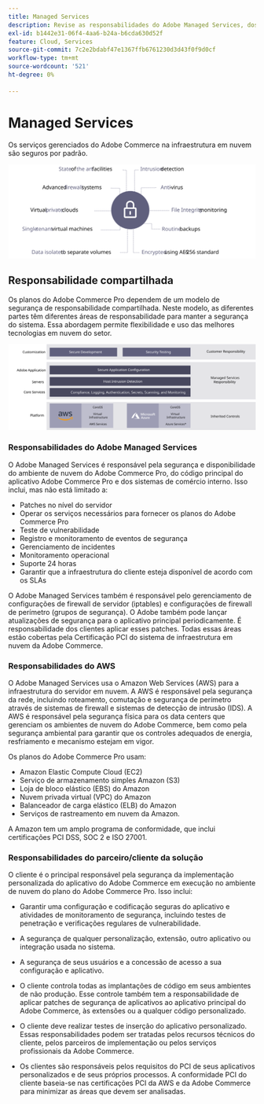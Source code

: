 ```yaml
---
title: Managed Services
description: Revise as responsabilidades do Adobe Managed Services, dos clientes e dos provedores de serviços em nuvem para a implementação da infraestrutura em nuvem do Adobe Commerce.
exl-id: b1442e31-06f4-4aa6-b24a-b6cda630d52f
feature: Cloud, Services
source-git-commit: 7c2e2bdabf47e1367ffb6761230d3d43f0f9d0cf
workflow-type: tm+mt
source-wordcount: '521'
ht-degree: 0%

---
```


# Managed Services

Os serviços gerenciados do Adobe Commerce na infraestrutura em nuvem são seguros por padrão.

![Diagrama que mostra os serviços gerenciados da Adobe Commerce](../../../assets/playbooks/managed-services.svg)

## Responsabilidade compartilhada

Os planos do Adobe Commerce Pro dependem de um modelo de segurança de responsabilidade compartilhada. Neste modelo, as diferentes partes têm diferentes áreas de responsabilidade para manter a segurança do sistema. Essa abordagem permite flexibilidade e uso das melhores tecnologias em nuvem do setor.

![Diagrama que mostra o modelo de responsabilidade compartilhada do Adobe Commerce](../../../assets/playbooks/shared-responsibility.svg)

### Responsabilidades do Adobe Managed Services

O Adobe Managed Services é responsável pela segurança e disponibilidade do ambiente de nuvem do Adobe Commerce Pro, do código principal do aplicativo Adobe Commerce Pro e dos sistemas de comércio interno. Isso inclui, mas não está limitado a:

- Patches no nível do servidor
- Operar os serviços necessários para fornecer os planos do Adobe Commerce Pro
- Teste de vulnerabilidade
- Registro e monitoramento de eventos de segurança
- Gerenciamento de incidentes
- Monitoramento operacional
- Suporte 24 horas
- Garantir que a infraestrutura do cliente esteja disponível de acordo com os SLAs

O Adobe Managed Services também é responsável pelo gerenciamento de configurações de firewall de servidor (iptables) e configurações de firewall de perímetro (grupos de segurança). O Adobe também pode lançar atualizações de segurança para o aplicativo principal periodicamente. É responsabilidade dos clientes aplicar esses patches. Todas essas áreas estão cobertas pela Certificação PCI do sistema de infraestrutura em nuvem da Adobe Commerce.

### Responsabilidades do AWS

O Adobe Managed Services usa o Amazon Web Services (AWS) para a infraestrutura do servidor em nuvem. A AWS é responsável pela segurança da rede, incluindo roteamento, comutação e segurança de perímetro através de sistemas de firewall e sistemas de detecção de intrusão (IDS). A AWS é responsável pela segurança física para os data centers que gerenciam os ambientes de nuvem do Adobe Commerce, bem como pela segurança ambiental para garantir que os controles adequados de energia, resfriamento e mecanismo estejam em vigor.

Os planos do Adobe Commerce Pro usam:

- Amazon Elastic Compute Cloud (EC2)
- Serviço de armazenamento simples Amazon (S3)
- Loja de bloco elástico (EBS) do Amazon
- Nuvem privada virtual (VPC) do Amazon
- Balanceador de carga elástico (ELB) do Amazon
- Serviços de rastreamento em nuvem da Amazon.

A Amazon tem um amplo programa de conformidade, que inclui certificações PCI DSS, SOC 2 e ISO 27001.

### Responsabilidades do parceiro/cliente da solução

O cliente é o principal responsável pela segurança da implementação personalizada do aplicativo do Adobe Commerce em execução no ambiente de nuvem do plano do Adobe Commerce Pro. Isso inclui:

- Garantir uma configuração e codificação seguras do aplicativo e atividades de monitoramento de segurança, incluindo testes de penetração e verificações regulares de vulnerabilidade.

- A segurança de qualquer personalização, extensão, outro aplicativo ou integração usada no sistema.

- A segurança de seus usuários e a concessão de acesso a sua configuração e aplicativo.

- O cliente controla todas as implantações de código em seus ambientes de não produção. Esse controle também tem a responsabilidade de aplicar patches de segurança de aplicativos ao aplicativo principal do Adobe Commerce, às extensões ou a qualquer código personalizado.

- O cliente deve realizar testes de inserção do aplicativo personalizado. Essas responsabilidades podem ser tratadas pelos recursos técnicos do cliente, pelos parceiros de implementação ou pelos serviços profissionais da Adobe Commerce.

- Os clientes são responsáveis pelos requisitos do PCI de seus aplicativos personalizados e de seus próprios processos. A conformidade PCI do cliente baseia-se nas certificações PCI da AWS e da Adobe Commerce para minimizar as áreas que devem ser analisadas.
